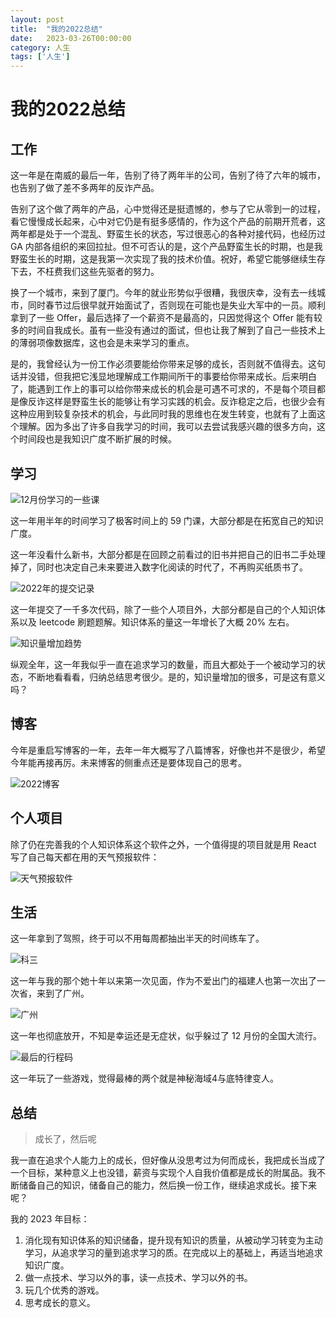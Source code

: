 ```yaml
---
layout: post
title:  "我的2022总结"
date:   2023-03-26T00:00:00
category: 人生
tags: ['人生']
---
```


# 我的2022总结

## 工作

这一年是在南威的最后一年，告别了待了两年半的公司，告别了待了六年的城市，也告别了做了差不多两年的反诈产品。

告别了这个做了两年的产品，心中觉得还是挺遗憾的，参与了它从零到一的过程，看它慢慢成长起来，心中对它仍是有挺多感情的，作为这个产品的前期开荒者，这两年都是处于一个混乱、野蛮生长的状态，写过很恶心的各种对接代码，也经历过 GA 内部各组织的来回拉扯。但不可否认的是，这个产品野蛮生长的时期，也是我野蛮生长的时期，这是我第一次实现了我的技术价值。祝好，希望它能够继续生存下去，不枉费我们这些先驱者的努力。

换了一个城市，来到了厦门。今年的就业形势似乎很糟，我很庆幸，没有去一线城市，同时春节过后很早就开始面试了，否则现在可能也是失业大军中的一员。顺利拿到了一些 Offer，最后选择了一个薪资不是最高的，只因觉得这个 Offer 能有较多的时间自我成长。虽有一些没有通过的面试，但也让我了解到了自己一些技术上的薄弱项像数据库，这也会是未来学习的重点。

是的，我曾经认为一份工作必须要能给你带来足够的成长，否则就不值得去。这句话并没错，但我把它浅显地理解成工作期间所干的事要给你带来成长。后来明白了，能遇到工作上的事可以给你带来成长的机会是可遇不可求的，不是每个项目都是像反诈这样是野蛮生长的能够让有学习实践的机会。反诈稳定之后，也很少会有这种应用到较复杂技术的机会，与此同时我的思维也在发生转变，也就有了上面这个理解。因为多出了许多自我学习的时间，我可以去尝试我感兴趣的很多方向，这个时间段也是我知识广度不断扩展的时候。

## 学习

![12月份学习的一些课](/assets/截屏2023-03-26%2015.56.49.png)

这一年用半年的时间学习了极客时间上的 59 门课，大部分都是在拓宽自己的知识广度。

这一年没看什么新书，大部分都是在回顾之前看过的旧书并把自己的旧书二手处理掉了，同时也决定自己未来要进入数字化阅读的时代了，不再购买纸质书了。

![2022年的提交记录](/assets/截屏2023-03-26%2016.03.05.png)

这一年提交了一千多次代码，除了一些个人项目外，大部分都是自己的个人知识体系以及 leetcode 刷题题解。知识体系的量这一年增长了大概 20% 左右。

![知识量增加趋势](/assets/截屏2023-03-26%2016.42.14.png)

纵观全年，这一年我似乎一直在追求学习的数量，而且大都处于一个被动学习的状态，不断地看看看，归纳总结思考很少。是的，知识量增加的很多，可是这有意义吗？

## 博客

今年是重启写博客的一年，去年一年大概写了八篇博客，好像也并不是很少，希望今年能再接再厉。未来博客的侧重点还是要体现自己的思考。

![2022博客](/assets/截屏2023-03-26%2017.08.09.png)

## 个人项目

除了仍在完善我的个人知识体系这个软件之外，一个值得提的项目就是用 React 写了自己每天都在用的天气预报软件：

![天气预报软件](/assets/20230326160826.png)

## 生活

这一年拿到了驾照，终于可以不用每周都抽出半天的时间练车了。

![科三](/assets/20230326163005.jpg)

这一年与我的那个她十年以来第一次见面，作为不爱出门的福建人也第一次出了一次省，来到了广州。

![广州](/assets/IMG_1909.jpeg)

这一年也彻底放开，不知是幸运还是无症状，似乎躲过了 12 月份的全国大流行。

![最后的行程码](/assets/IMG_1460.png)

这一年玩了一些游戏，觉得最棒的两个就是神秘海域4与底特律变人。

## 总结

> 成长了，然后呢

我一直在追求个人能力上的成长，但好像从没思考过为何而成长，我把成长当成了一个目标，某种意义上也没错，薪资与实现个人自我价值都是成长的附属品。我不断储备自己的知识，储备自己的能力，然后换一份工作，继续追求成长。接下来呢？

我的 2023 年目标：

1. 消化现有知识体系的知识储备，提升现有知识的质量，从被动学习转变为主动学习，从追求学习的量到追求学习的质。在完成以上的基础上，再适当地追求知识广度。
2. 做一点技术、学习以外的事，读一点技术、学习以外的书。
3. 玩几个优秀的游戏。
4. 思考成长的意义。

